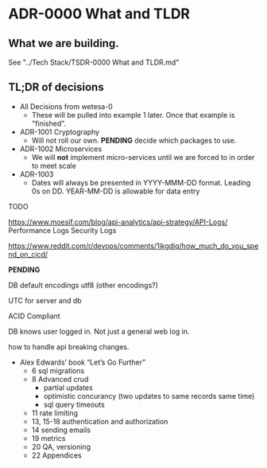 # ADR-0000 What and TLDR

## What we are building.

See "../Tech Stack/TSDR-0000 What and TLDR.md"

## TL;DR of decisions

- All Decisions from wetesa-0
  - These will be pulled into example 1 later. Once that example is "finished".
- ADR-1001 Cryptography
  - Will not roll our own. **PENDING** decide which packages to use.
- ADR-1002 Microservices
  - We will **not** implement micro-services until we are forced to in order to meet scale
- ADR-1003
  - Dates will always be presented in YYYY-MMM-DD format. Leading 0s on DD.  YEAR-MM-DD is allowable for data entry

TODO

https://www.moesif.com/blog/api-analytics/api-strategy/API-Logs/
Performance Logs
Security Logs


https://www.reddit.com/r/devops/comments/1jkgdiq/how_much_do_you_spend_on_cicd/



**PENDING**

DB default encodings
utf8 (other encodings?)

UTC for server and db

ACID Compliant

DB knows user logged in. Not just a general web log in.

how to handle api breaking changes.



- Alex Edwards’ book “Let’s Go Further”
  - 6 sql migrations
  - 8 Advanced crud
    - partial updates
    - optimistic concurancy (two updates to same records same time)
    - sql query timeouts
  - 11 rate limiting
  - 13, 15-18 authentication and authorization
  - 14 sending emails
  - 19 metrics
  - 20 QA, versioning
  - 22 Appendices